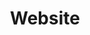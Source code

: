 ---
title: Website
description: Anything related with the website itself. Be it how it was built, structural updates, ...
image: wow-very-art.jpg

# Badge style
style:
    background: "#2a9d6f"
    color: "#fff"
---